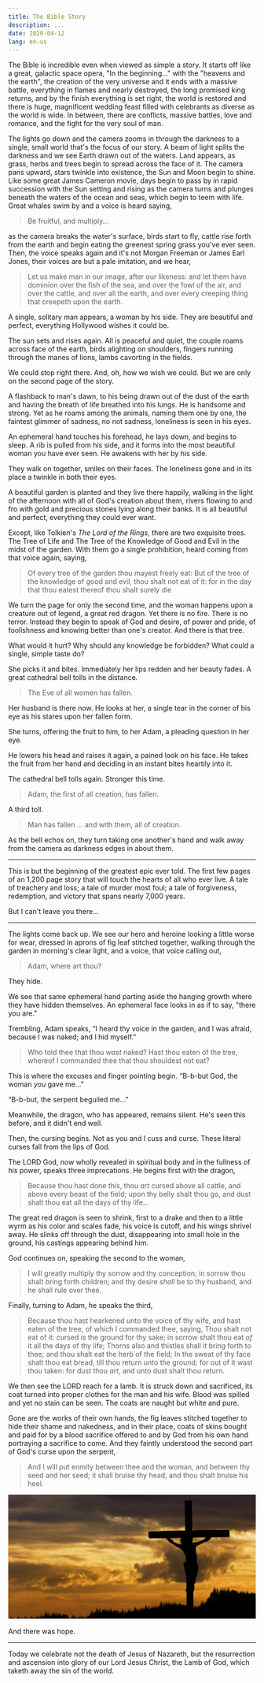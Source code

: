 ```yaml
---
title: The Bible Story
description: ...
date: 2020-04-12
lang: en-us
---
```

The Bible is incredible even when viewed as simple a story.  It starts off like
a great, galactic space opera, "In the beginning..." with the "heavens and the
earth", the creation of the very universe and it ends with a massive battle,
everything in flames and nearly destroyed, the long promised king returns, and
by the finish everything is set right, the world is restored and there is huge,
magnificent wedding feast filled with celebrants as diverse as the world is
wide.  In between, there are conflicts, massive battles, love and romance, and
the fight for the very soul of man.

The lights go down and the camera zooms in through the darkness to a single, small
world that's the focus of our story.  A beam of light splits the darkness and we
see Earth drawn out of the waters.  Land appears, as grass, herbs and trees begin
to spread across the face of it.  The camera pans upward, stars twinkle into
existence, the Sun and Moon begin to shine.  Like some great James Cameron
movie, days begin to pass by in rapid succession with the Sun setting and rising
as the camera turns and plunges beneath the waters of the ocean and seas, which
begin to teem with life.  Great whales swim by and a voice is heard saying,

> Be fruitful, and multiply...

as the camera breaks the water's surface, birds start to fly, cattle rise forth
from the earth and begin eating the greenest spring grass you've ever seen.
Then, the voice speaks again and it's not Morgan Freeman or James Earl Jones,
their voices are but a pale imitation, and we hear,

> Let us make man in our image, after our likeness: and let them have dominion
  over the fish of the sea, and over the fowl of the air, and over the cattle,
  and over all the earth, and over every creeping thing that creepeth upon the
  earth.

A single, solitary man appears, a woman by his side.  They are beautiful and
perfect, everything Hollywood wishes it could be.

The sun sets and rises again.  All is peaceful and quiet, the couple roams across
face of the earth, birds alighting on shoulders, fingers running through the
manes of lions, lambs cavorting in the fields.

We could stop right there.  And, oh, how we wish we could.  But we are only
on the second page of the story.

A flashback to man's dawn, to his being drawn out of the dust of the earth and
having the breath of life breathed into his lungs. He is handsome and strong.
Yet as he roams among the animals, naming them one by one, the faintest glimmer
of sadness, no not sadness, loneliness is seen in his eyes.

An ephemeral hand touches his forehead, he lays down, and begins to sleep.  A
rib is pulled from his side, and it forms into the most beautiful woman you have
ever seen.  He awakens with her by his side.

They walk on together, smiles on their faces.  The loneliness gone and in its
place a twinkle in both their eyes.

A beautiful garden is planted and they live there happily, walking in the light
of the afternoon with all of God's creation about them, rivers flowing to and
fro with gold and precious stones lying along their banks.  It is all beautiful
and perfect, everything they could ever want.

Except, like Tolkien's *The Lord of the Rings*, there are two exquisite trees.
The Tree of Life and The Tree of the Knowledge of Good and Evil in the midst of
the garden.  With them go a single prohibition, heard coming from that voice
again, saying,

> Of every tree of the garden thou mayest freely eat: But of the tree of the
> knowledge of good and evil, thou shalt not eat of it: for in the day that thou
> eatest thereof thou shalt surely die

We turn the page for only the second time, and the woman happens upon a creature
out of legend, a great red dragon.  Yet there is no fire.  There is no terror.
Instead they begin to speak of God and desire, of power and pride, of
foolishness and knowing better than one's creator.  And there is that tree.

What would it hurt?  Why should any knowledge be forbidden?  What could a
single, simple taste do?

She picks it and bites.  Immediately her lips redden and her beauty fades.  A
great cathedral bell tolls in the distance.

> The Eve of all women has fallen.

Her husband is there now.  He looks at her, a single tear in the corner of his
eye as his stares upon her fallen form.

She turns, offering the fruit to him, to her Adam, a pleading question in her
eye.

He lowers his head and raises it again, a pained look on his face.  He takes the
fruit from her hand and deciding in an instant bites heartily into it.

The cathedral bell tolls again.  Stronger this time.

> Adam, the first of all creation, has fallen.

A third toll.

> Man has fallen ... and with them, all of creation.

As the bell echos on, they turn taking one another's hand and walk away from the
camera as darkness edges in about them.

---

This is but the beginning of the greatest epic ever told.  The first few pages
of an 1,200 page story that will touch the hearts of all who ever live.  A tale
of treachery and loss; a tale of murder most foul; a tale of forgiveness,
redemption, and victory that spans nearly 7,000 years.

But I can't leave you there...

---

The lights come back up.  We see our hero and heroine looking a little worse for
wear, dressed in aprons of fig leaf stitched together, walking through the
garden in morning's clear light, and a voice, that voice calling out,

> Adam, where art thou?

They hide.

We see that same ephemeral hand parting aside the hanging growth where they have
hidden themselves.  An ephemeral face looks in as if to say, "there you are."

Trembling, Adam speaks, “I heard thy voice in the garden, and I was afraid,
because I was naked; and I hid myself."

> Who told thee that thou *wast* naked? Hast thou eaten of the tree, whereof I
> commanded thee that thou shouldest not eat?

This is where the excuses and finger pointing begin. “B-b-but God, the woman
*you* gave me..."

“B-b-but, the serpent beguiled me..."

Meanwhile, the dragon, who has appeared, remains silent.  He's seen this before,
and it didn't end well.

Then, the cursing begins.  Not as you and I cuss and curse.  These literal
curses fall from the lips of God.

The L­ORD God, now wholly revealed in spiritual body and in the fullness of his
power, speaks three imprecations.  He begins first with the dragon,

> Because thou hast done this, thou *art* cursed above all cattle, and above
> every beast of the field; upon thy belly shalt thou go, and dust shalt thou
> eat all the days of thy life...

The great red dragon is seen to shrink, first to a drake and then to a little
wyrm as his color and scales fade, his voice is cutoff, and his wings shrivel
away.  He slinks off through the dust, disappearing into small hole in the
ground, his castings appearing behind him.

God continues on, speaking the second to the woman,

> I will greatly multiply thy sorrow and thy conception; in sorrow thou shalt
> bring forth children; and thy desire *shall* be to thy husband, and he shall
> rule over thee.

Finally, turning to Adam, he speaks the third,

> Because thou hast hearkened unto the voice of thy wife, and hast eaten of the
> tree, of which I commanded thee, saying, Thou shalt not eat of it: cursed *is*
> the ground for thy sake; in sorrow shalt thou eat *of* it all the days of thy
> life; Thorns also and thistles shall it bring forth to thee; and thou shalt
> eat the herb of the field; In the sweat of thy face shalt thou eat bread, till
> thou return unto the ground; for out of it wast thou taken: for dust thou
> *art*, and unto dust shalt thou return.

We then see the L­ORD reach for a lamb.  It is struck down and sacrificed, its
coat turned into proper clothes for the man and his wife.  Blood was spilled and
yet no stain can be seen.  The coats are naught but white and pure.

Gone are the works of their own hands, the fig leaves stitched together to hide
their shame and nakedness, and in their place, coats of skins bought and paid
for by a blood sacrifice offered to and by God from his own hand portraying a
sacrifice to come.  And they faintly understood the second part of God's curse
upon the serpent,

> And I will put enmity between thee and the woman, and between thy seed and her
> seed; it shall bruise thy head, and thou shalt bruise his heel.

![The Lord Jesus Christ appears silhouetted hanging on the cross, the sunset behind him](./Crucifixion.jpg)

And there was hope.

---

Today we celebrate not the death of Jesus of Nazareth, but the resurrection and
ascension into glory of our Lord Jesus Christ, the Lamb of God, which taketh
away the sin of the world.

